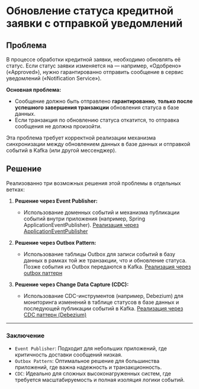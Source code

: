 # Обновление статуса кредитной заявки с отправкой уведомлений

## Проблема

В процессе обработки кредитной заявки, необходимо обновлять её статус. Если статус заявки изменяется на — например, «Одобрено» («Approved»), нужно гарантированно отправить сообщение в сервис уведомлений («Notification Service»).

**Основная проблема:**

- Сообщение должно быть отправлено **гарантированно**, **только после успешного завершения транзакции** обновления статуса в базе данных.
- Если транзакция по обновлению статуса откатится, то отправка сообщения не должна произойти.

Эта проблема требует корректной реализации механизма синхронизации между обновлением данных в базе данных и отправкой событий в Kafka (или другой мессенджер).

## Решение

Реализованно три возможных решения этой проблемы в отдельных ветках:

1. **Решение через Event Publisher:**
    - Использование доменных событий и механизма публикации событий внутри приложения (например, Spring ApplicationEventPublisher).
      [Реализация через ApplicationEventPublisher](https://github.com/DmBalaev/cdc-outbox/tree/spring-boot-event-publisher)
2. **Решение через Outbox Pattern:**
    - Использование таблицы Outbox для записи событий в базу данных в рамках той же транзакции, что и обновление статуса. Позже события из Outbox передаются в Kafka.
      [Реализация через outbox паттерн](https://github.com/DmBalaev/outbox-cdc/tree/outbox)

3. **Решение через Change Data Capture (CDC):**
    - Использование CDC-инструментов (например, Debezium) для мониторинга изменений в таблице статусов в базе данных и последующей публикации событий в Kafka.
      [Реализация через CDC паттерн (Debezium)](https://github.com/DmBalaev/outbox-cdc/tree/cdc-debezium-embedded)

----
### Заключение
* `Event Publisher`: Подходит для небольших приложений, где критичность доставки сообщений низкая.
* `Outbox Pattern`: Оптимальное решение для большинства приложений, где важна надежность и транзакционность.
* `CDC`: Идеально для сложных высоконагруженных систем, где требуется масштабируемость и полная изоляция логики событий.
